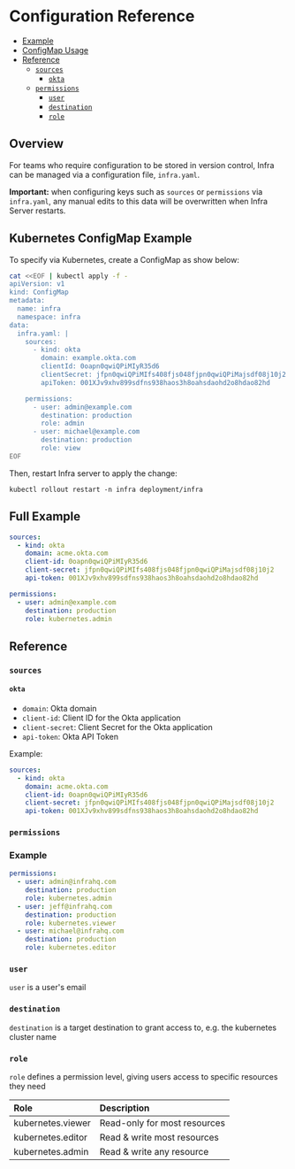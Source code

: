 # Configuration Reference

* [Example](#example)
* [ConfigMap Usage](#configmap-usage)
* [Reference](#reference)
  * [`sources`](#sources)
    * [`okta`](#okta)
  * [`permissions`](#permissions)
    * [`user`](#user)
    * [`destination`](#destination)
    * [`role`](#role)

## Overview

For teams who require configuration to be stored in version control, Infra can be managed via a configuration file, `infra.yaml`.

**Important:** when configuring keys such as `sources` or `permissions` via `infra.yaml`, any manual edits to this data will be overwritten when Infra Server restarts.

## Kubernetes ConfigMap Example

To specify via Kubernetes, create a ConfigMap as show below:

```bash
cat <<EOF | kubectl apply -f -
apiVersion: v1
kind: ConfigMap
metadata:
  name: infra
  namespace: infra
data:
  infra.yaml: |
    sources:
      - kind: okta
        domain: example.okta.com
        clientId: 0oapn0qwiQPiMIyR35d6
        clientSecret: jfpn0qwiQPiMIfs408fjs048fjpn0qwiQPiMajsdf08j10j2
        apiToken: 001XJv9xhv899sdfns938haos3h8oahsdaohd2o8hdao82hd

    permissions:
      - user: admin@example.com
        destination: production
        role: admin
      - user: michael@example.com
        destination: production
        role: view
EOF
```

Then, restart Infra server to apply the change:

```
kubectl rollout restart -n infra deployment/infra
```

## Full Example

```yaml
sources:
  - kind: okta
    domain: acme.okta.com
    client-id: 0oapn0qwiQPiMIyR35d6
    client-secret: jfpn0qwiQPiMIfs408fjs048fjpn0qwiQPiMajsdf08j10j2
    api-token: 001XJv9xhv899sdfns938haos3h8oahsdaohd2o8hdao82hd

permissions:
  - user: admin@example.com
    destination: production
    role: kubernetes.admin
```


## Reference

### `sources`

#### `okta`

* `domain`: Okta domain
* `client-id`: Client ID for the Okta application
* `client-secret`: Client Secret for the Okta application
* `api-token`: Okta API Token

Example:

```yaml
sources:
  - kind: okta
    domain: acme.okta.com
    client-id: 0oapn0qwiQPiMIyR35d6
    client-secret: jfpn0qwiQPiMIfs408fjs048fjpn0qwiQPiMajsdf08j10j2
    api-token: 001XJv9xhv899sdfns938haos3h8oahsdaohd2o8hdao82hd
```

### `permissions`

### Example

```yaml
permissions:
  - user: admin@infrahq.com
    destination: production
    role: kubernetes.admin
  - user: jeff@infrahq.com
    destination: production
    role: kubernetes.viewer
  - user: michael@infrahq.com
    destination: production
    role: kubernetes.editor
```

### `user`

`user` is a user's email

### `destination`

`destination` is a target destination to grant access to, e.g. the kubernetes cluster name

### `role`

`role` defines a permission level, giving users access to specific resources they need

| Role                    | Description                        |
| :--------               | :------------------------------    |
| kubernetes.viewer       | Read-only for most resources       |
| kubernetes.editor       | Read & write most resources        |
| kubernetes.admin        | Read & write any resource          |

